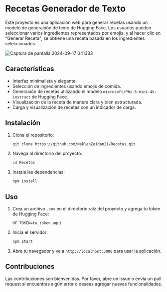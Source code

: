 # Recetas Generador de Texto

Este proyecto es una aplicación web para generar recetas usando un modelo de generación de texto de Hugging Face. Los usuarios pueden seleccionar varios ingredientes representados por emojis, y al hacer clic en "Generar Receta", se obtiene una receta basada en los ingredientes seleccionados.

![Captura de pantalla 2024-09-17 041333](https://github.com/user-attachments/assets/a5ba0774-0a85-49d6-be08-8b2bc22f4d8f)


## Características

- Interfaz minimalista y elegante.
- Selección de ingredientes usando emojis de comida.
- Generación de recetas utilizando el modelo `microsoft/Phi-3-mini-4k-instruct` de Hugging Face.
- Visualización de la receta de manera clara y bien estructurada.
- Carga y visualización de recetas con un indicador de carga.

## Instalación

1. Clona el repositorio:

    ```bash
    git clone https://github.com/NaklehZeidan21/Recetas.git
    ```

2. Navega al directorio del proyecto:

    ```bash
    cd Recetas
    ```

3. Instala las dependencias:

    ```bash
    npm install
    ```

## Uso

1. Crea un archivo `.env` en el directorio raíz del proyecto y agrega tu token de Hugging Face:

    ```plaintext
    HF_TOKEN=tu_token_aqui
    ```

2. Inicia el servidor:

    ```bash
    npm start
    ```

3. Abre tu navegador y ve a `http://localhost:3000` para usar la aplicación.

## Contribuciones

Las contribuciones son bienvenidas. Por favor, abre un issue o envía un pull request si encuentras algún error o deseas agregar nuevas funcionalidades.

